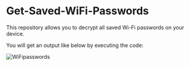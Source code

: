 # Get-Saved-WiFi-Passwords
This repository allows you to decrypt all saved Wi-Fi passwords on your device.

You will get an output like below by executing the code:

![WiFipasswords](https://user-images.githubusercontent.com/64377961/181078276-f727256d-bb35-4bf2-9419-27262cd74887.png)
